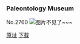 ### Paleontology Museum
No.2760
![图片不见了~~~](https://imgs.xkcd.com/comics/paleontology_museum.png)

[原址](https://xkcd.com//2760) [下载](https://imgs.xkcd.com/comics/paleontology_museum.png)

